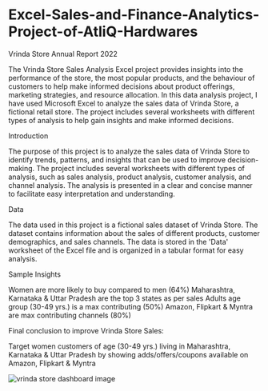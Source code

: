 # Excel-Sales-and-Finance-Analytics-Project-of-AtliQ-Hardwares

Vrinda Store Annual Report 2022

The Vrinda Store Sales Analysis Excel project provides insights into the performance of the store, the most popular products, and the behaviour of customers to help make informed decisions about product offerings, marketing strategies, and resource allocation. In this data analysis project, I have used Microsoft Excel to analyze the sales data of Vrinda Store, a fictional retail store. The project includes several worksheets with different types of analysis to help gain insights and make informed decisions.

Introduction

The purpose of this project is to analyze the sales data of Vrinda Store to identify trends, patterns, and insights that can be used to improve decision-making. The project includes several worksheets with different types of analysis, such as sales analysis, product analysis, customer analysis, and channel analysis. The analysis is presented in a clear and concise manner to facilitate easy interpretation and understanding.

Data

The data used in this project is a fictional sales dataset of Vrinda Store. The dataset contains information about the sales of different products, customer demographics, and sales channels. The data is stored in the 'Data' worksheet of the Excel file and is organized in a tabular format for easy analysis.


Sample Insights

Women are more likely to buy compared to men (64%) Maharashtra, Karnataka & Uttar Pradesh are the top 3 states as per sales Adults age group (30-49 yrs.) is a max contributing (50%) Amazon, Flipkart & Myntra are max contributing channels (80%)

Final conclusion to improve Vrinda Store Sales:

Target women customers of age (30-49 yrs.) living in Maharashtra, Karnataka & Uttar Pradesh by showing adds/offers/coupons available on Amazon, Flipkart & Myntra

![vrinda store dashboard image](https://github.com/Krishn9779/Excel-Sales-and-Finance-Analytics-Project-of-AtliQ-Hardwares/assets/157500409/5a8d85c7-94eb-448d-a610-f8511aed6926)

